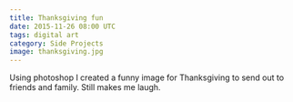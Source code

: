 ```yaml
---
title: Thanksgiving fun
date: 2015-11-26 08:00 UTC
tags: digital art
category: Side Projects
image: thanksgiving.jpg
---
```


Using photoshop I created a funny image for Thanksgiving to send out to friends and family. Still makes me laugh.


